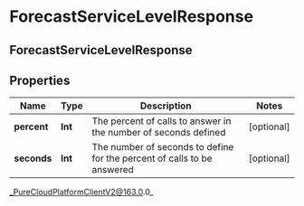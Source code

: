 # ForecastServiceLevelResponse

## ForecastServiceLevelResponse

## Properties

|Name | Type | Description | Notes|
|------------ | ------------- | ------------- | -------------|
| **percent** | **Int** | The percent of calls to answer in the number of seconds defined | [optional] |
| **seconds** | **Int** | The number of seconds to define for the percent of calls to be answered | [optional] |



_PureCloudPlatformClientV2@163.0.0_
